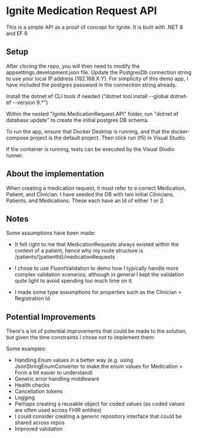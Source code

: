
# Ignite Medication Request API

This is a simple API as a proof of concept for Ignite. It is built with .NET 8 and EF 9


## Setup
After cloning the repo, you will then need to modify the appsettings.development.json file. Update the PostgresDb connection string to use your local IP address (192.168.X.Y). For simplicity of this demo app, I have included the postgres password in the connection string already.

Install the dotnet ef CLI tools if needed ("dotnet tool install --global dotnet-ef --version 9.*")

Within the nested "Ignite.MedicationRequest.API" folder, run "dotnet ef database update" to create the initial postgres DB schema.

To run the app, ensure that Docker Desktop is running, and that the docker-compose project is the default project. Then click run (f5) in Visual Studio.

If the container is running, tests can be executed by the Visual Studio runner.

## About the implementation
When creating a medication request, it must refer to a correct Medication, Patient, and Clinician. I have seeded the DB with two initial Clinicians, Patients, and Medications. These each have an Id of either 1 or 2.

## Notes

Some assumptions have been made:

- It felt right to me that MedicationRequests always existed within the context of a patient, hence why my route structure is /patients/{patientId}/medicationRequests

- I chose to use FluentValidation to demo how I typically handle more complex validation scenarios, although in general I kept the validation quite light to avoid spending too much time on it.

- I made some type assumptions for properties such as the Clinician > Registration Id


## Potential Improvements

There's a lot of potential improvements that could be made to the solution, but given the time constraints I chose not to implement them:

Some examples:
- Handling Enum values in a better way (e.g. using JsonStringEnumConverter to make the enum values for Medication > Form a bit easier to understand)
- Generic error handling middleware
- Health checks
- Cancellation tokens
- Logging
- Perhaps creating a reusable object for coded values (as coded values are often used across FHIR entities)
- I could consider creating a generic repository interface that could be shared across repos
- Improved validation